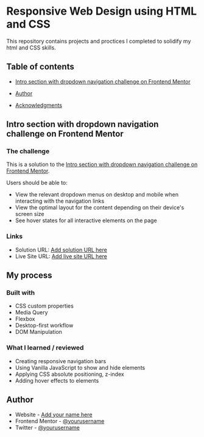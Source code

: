 # Responsive Web Design using HTML and CSS

This repository contains projects and proctices I completed to solidify my html and CSS skills.

## Table of contents

- [Intro section with dropdown navigation challenge on Frontend Mentor](#Intro-section-with-dropdown-navigation-challenge-on-frontend-mentor)

- [Author](#author)
- [Acknowledgments](#acknowledgments)

## Intro section with dropdown navigation challenge on Frontend Mentor

### The challenge

This is a solution to the [Intro section with dropdown navigation challenge on Frontend Mentor](https://www.frontendmentor.io/challenges/intro-section-with-dropdown-navigation-ryaPetHE5).

Users should be able to:

- View the relevant dropdown menus on desktop and mobile when interacting with the navigation links
- View the optimal layout for the content depending on their device's screen size
- See hover states for all interactive elements on the page

### Links

- Solution URL: [Add solution URL here](https://your-solution-url.com)
- Live Site URL: [Add live site URL here](https://your-live-site-url.com)

## My process

### Built with

- CSS custom properties
- Media Query
- Flexbox
- Desktop-first workflow
- DOM Manipulation

### What I learned / reviewed

- Creating responsive navigation bars
- Using Vanilla JavaScript to show and hide elements
- Applying CSS absolute positioning, z-index
- Adding hover effects to elements

## Author

- Website - [Add your name here](https://www.your-site.com)
- Frontend Mentor - [@yourusername](https://www.frontendmentor.io/profile/yourusername)
- Twitter - [@yourusername](https://www.twitter.com/yourusername)
